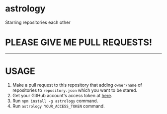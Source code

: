 # astrology
Starring repositories each other

# **PLEASE GIVE ME PULL REQUESTS!**

---

# USAGE

1. Make a pull request to this repository that adding `owner/name` of repositories to `repository.json` which you want to be stared.
2. Get your GitHub account's access token at [here](https://github.com/settings/tokens).
3. Run `npm install -g astrology` command.
4. Run `astrology YOUR_ACCESS_TOKEN` command. 

